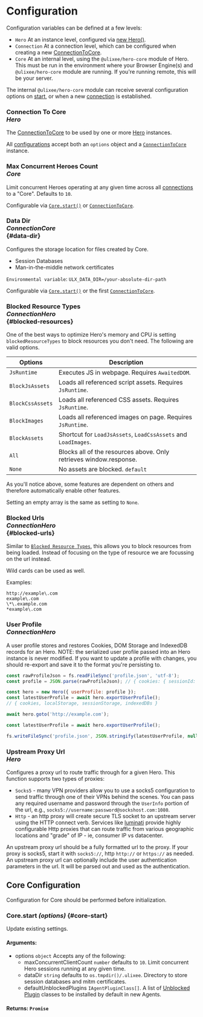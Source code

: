 # Configuration

Configuration variables can be defined at a few levels:

- `Hero` At an instance level, configured via [new Hero()](/docs/hero/basic-client/hero#constructor).
- `Connection` At a connection level, which can be configured when creating a new [ConnectionToCore](/docs/hero/advanced-client/connection-to-core#configuration).
- `Core` At an internal level, using the `@ulixee/hero-core` module of Hero. This must be run in the environment where your Browser Engine(s) and `@ulixee/hero-core` module are running. If you're running remote, this will be your server.

The internal `@ulixee/hero-core` module can receive several configuration options on [start](#core-start), or when a new [connection](/docs/hero/advanced-client/connection-to-core) is established.

### Connection To Core <div class="specs"><i>Hero</i></div>

The [ConnectionToCore](/docs/hero/advanced-client/connection-to-core) to be used by one or more [Hero](/docs/hero/basic-client/hero) instances.

All [configurations](/docs/hero/advanced-client/connection-to-core#configurations) accept both an `options` object and a [`ConnectionToCore`](/docs/hero/advanced-client/connection-to-core) instance.

### Max Concurrent Heroes Count <div class="specs"><i>Core</i></div>

Limit concurrent Heroes operating at any given time across all [connections](/docs/hero/advanced-client/connection-to-core) to a "Core". Defaults to `10`.

Configurable via [`Core.start()`](#core-start) or [`ConnectionToCore`](/docs/hero/advanced-client/connection-to-core#configuration).

### Data Dir <div class="specs"><i>Connection</i><i>Core</i></div> {#data-dir}

Configures the storage location for files created by Core.

- Session Databases
- Man-in-the-middle network certificates

`Environmental variable`: `ULX_DATA_DIR=/your-absolute-dir-path`

Configurable via [`Core.start()`](#core-start) or the first [`ConnectionToCore`](/docs/hero/advanced-client/connection-to-core).

### Blocked Resource Types <div class="specs"><i>Connection</i><i>Hero</i></div> {#blocked-resources}

One of the best ways to optimize Hero's memory and CPU is setting `blockedResourceTypes` to block resources you don't need. The following are valid options.

<p class="show-table-header show-bottom-border minimal-row-height"></p>

| Options          | Description                                                        |
| ---------------- | ------------------------------------------------------------------ |
| `JsRuntime`      | Executes JS in webpage. Requires `AwaitedDOM`.                     |
| `BlockJsAssets`  | Loads all referenced script assets. Requires `JsRuntime`.          |
| `BlockCssAssets` | Loads all referenced CSS assets. Requires `JsRuntime`.             |
| `BlockImages`    | Loads all referenced images on page. Requires `JsRuntime`.         |
| `BlockAssets`    | Shortcut for `LoadJsAssets`, `LoadCssAssets` and `LoadImages`.     |
| `All`            | Blocks all of the resources above. Only retrieves window.response. |
| `None`           | No assets are blocked. `default`                                   |

As you'll notice above, some features are dependent on others and therefore automatically enable other features.

Setting an empty array is the same as setting to `None`.

### Blocked Urls<div class="specs"><i>Connection</i><i>Hero</i></div> {#blocked-urls}

Similar to [`Blocked Resource Types`](#blocked-resources), this allows you to block resources
from being loaded. Instead of focusing on the type of resource we are focussing on the url instead.

Wild cards can be used as well.

Examples:

```
http://example\.com
example\.com
\*\.example.com
*example\.com
```

### User Profile <div class="specs"><i>Connection</i><i>Hero</i></div>

A user profile stores and restores Cookies, DOM Storage and IndexedDB records for an Hero. NOTE: the serialized user profile passed into an Hero instance is never modified. If you want to update a profile with changes, you should re-export and save it to the format you're persisting to.

```js
const rawProfileJson = fs.readFileSync('profile.json', 'utf-8');
const profile = JSON.parse(rawProfileJson); // { cookies: { sessionId: 'test' }}

const hero = new Hero({ userProfile: profile });
const latestUserProfile = await hero.exportUserProfile();
// { cookies, localStorage, sessionStorage, indexedDBs }

await hero.goto('http://example.com');

const latestUserProfile = await hero.exportUserProfile();

fs.writeFileSync('profile.json', JSON.stringify(latestUserProfile, null, 2));
```

### Upstream Proxy Url <div class="specs"><i>Hero</i></div>

Configures a proxy url to route traffic through for a given Hero. This function supports two types of proxies:

- `Socks5` - many VPN providers allow you to use a socks5 configuration to send traffic through one of their VPNs behind the scenes. You can pass any required username and password through the `UserInfo` portion of the url, e.g., `socks5://username:password@sockshost.com:1080`.
- `Http` - an http proxy will create secure TLS socket to an upstream server using the HTTP connect verb. Services like [luminati](https://luminati.io) provide highly configurable Http proxies that can route traffic from various geographic locations and "grade" of IP - ie, consumer IP vs datacenter.

An upstream proxy url should be a fully formatted url to the proxy. If your proxy is socks5, start it with `socks5://`, http `http://` or `https://` as needed. An upstream proxy url can optionally include the user authentication parameters in the url. It will be parsed out and used as the authentication.

## Core Configuration

Configuration for Core should be performed before initialization.

### Core.start *(options)* {#core-start}

Update existing settings.

#### **Arguments**:

- options `object` Accepts any of the following:
  - maxConcurrentClientCount `number` defaults to `10`. Limit concurrent Hero sessions running at any given time.
  - dataDir `string` defaults to `os.tmpdir()/.ulixee`. Directory to store session databases and mitm certificates.
  - defaultUnblockedPlugins `IAgentPluginClass[]`. A list of [Unblocked Plugin](https://github.com/ulixee/unblocked/main/tree/specification) classes to be installed by default in new Agents.

#### **Returns**: `Promise`
